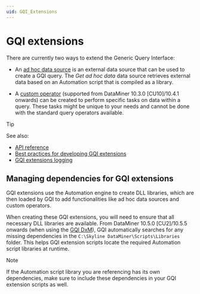 ```yaml
---
uid: GQI_Extensions
---
```


# GQI extensions

There are currently two ways to extend the Generic Query Interface:

- An [ad hoc data source](xref:Configuring_an_ad_hoc_data_source_in_a_query) is an external data source that can be used to create a GQI query. The *Get ad hoc data* data source retrieves external data based on an Automation script that is compiled as a library.

- A [custom operator](xref:GQI_Custom_Operator) (supported from DataMiner 10.3.0 [CU10]/10.4.1 onwards) can be created to perform specific tasks on data within a query. These tasks might be unique to your needs and cannot be done with the standard query operators available.

> [!TIP]
> See also:
>
> - [API reference](xref:GQI_GenIfRowMetadata)
> - [Best practices for developing GQI extensions](xref:GQI_Extensions_Best_Practices)
> - [GQI extensions logging](xref:GQI_Extensions_Logging)

## Managing dependencies for GQI extensions

GQI extensions use the Automation engine to create DLL libraries, which are then loaded by GQI to add functionalities like ad hoc data sources and custom operators.

When creating these GQI extensions, you will need to ensure that all necessary DLL libraries are available. From DataMiner 10.5.0 [CU2]/10.5.5 onwards (when using the [GQI DxM](xref:GQI_DxM))<!--RN 42468-->, GQI automatically searches for any missing dependencies in the `C:\Skyline DataMiner\Scripts\Libraries` folder. This helps GQI extension scripts locate the required Automation script libraries at runtime.

> [!NOTE]
> If the Automation script library you are referencing has its own dependencies, make sure to include these dependencies in your GQI extension scripts as well.
